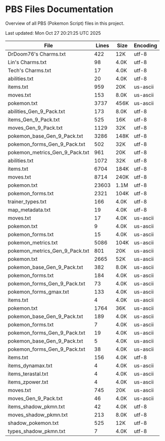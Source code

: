 # PBS Files Documentation

Overview of all PBS (Pokemon Script) files in this project.

Last updated: Mon Oct 27 20:21:25 UTC 2025

| File | Lines | Size | Encoding |
|------|-------|------|----------|
| DrDoom76's Charms.txt | 422 | 12K | utf-8 |
| Lin's Charms.txt | 98 | 4.0K | utf-8 |
| Tech's Charms.txt | 17 | 4.0K | utf-8 |
| abilities.txt | 20 | 4.0K | utf-8 |
| items.txt | 959 | 20K | us-ascii |
| moves.txt | 153 | 8.0K | us-ascii |
| pokemon.txt | 3737 | 456K | us-ascii |
| abilities_Gen_9_Pack.txt | 173 | 8.0K | utf-8 |
| items_Gen_9_Pack.txt | 525 | 16K | utf-8 |
| moves_Gen_9_Pack.txt | 1129 | 32K | utf-8 |
| pokemon_base_Gen_9_Pack.txt | 3286 | 148K | utf-8 |
| pokemon_forms_Gen_9_Pack.txt | 502 | 32K | utf-8 |
| pokemon_metrics_Gen_9_Pack.txt | 961 | 20K | utf-8 |
| abilities.txt | 1072 | 32K | utf-8 |
| items.txt | 6704 | 184K | utf-8 |
| moves.txt | 8714 | 240K | utf-8 |
| pokemon.txt | 23603 | 1.1M | utf-8 |
| pokemon_forms.txt | 2321 | 104K | utf-8 |
| trainer_types.txt | 166 | 4.0K | utf-8 |
| map_metadata.txt | 19 | 4.0K | utf-8 |
| moves.txt | 17 | 4.0K | us-ascii |
| pokemon.txt | 9 | 4.0K | us-ascii |
| pokemon_forms.txt | 15 | 4.0K | us-ascii |
| pokemon_metrics.txt | 5086 | 104K | us-ascii |
| pokemon_metrics_Gen_9_Pack.txt | 801 | 20K | us-ascii |
| pokemon.txt | 2665 | 52K | us-ascii |
| pokemon_base_Gen_9_Pack.txt | 382 | 8.0K | us-ascii |
| pokemon_forms.txt | 184 | 4.0K | us-ascii |
| pokemon_forms_Gen_9_Pack.txt | 73 | 4.0K | us-ascii |
| pokemon_forms_gmax.txt | 133 | 4.0K | us-ascii |
| items.txt | 4 | 4.0K | us-ascii |
| pokemon.txt | 1764 | 36K | us-ascii |
| pokemon_base_Gen_9_Pack.txt | 189 | 4.0K | us-ascii |
| pokemon_forms.txt | 7 | 4.0K | us-ascii |
| pokemon_forms_Gen_9_Pack.txt | 19 | 4.0K | us-ascii |
| pokemon_base_Gen_9_Pack.txt | 5 | 4.0K | us-ascii |
| pokemon_forms_Gen_9_Pack.txt | 38 | 4.0K | us-ascii |
| items.txt | 156 | 4.0K | utf-8 |
| items_dynamax.txt | 4 | 4.0K | us-ascii |
| items_terastal.txt | 4 | 4.0K | us-ascii |
| items_zpower.txt | 4 | 4.0K | us-ascii |
| moves.txt | 745 | 20K | us-ascii |
| moves_Gen_9_Pack.txt | 46 | 4.0K | us-ascii |
| items_shadow_pkmn.txt | 42 | 4.0K | utf-8 |
| moves_shadow_pkmn.txt | 213 | 8.0K | utf-8 |
| shadow_pokemon.txt | 525 | 12K | utf-8 |
| types_shadow_pkmn.txt | 7 | 4.0K | utf-8 |
